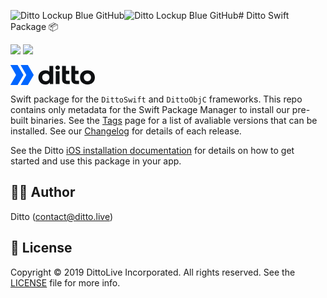 ![Ditto Lockup Blue GitHub](https://github.com/getditto/DittoSwiftPackage/assets/28851/a1a6cec6-5317-40e3-b566-2f9004b76d9f)![Ditto Lockup Blue GitHub](https://github.com/getditto/DittoSwiftPackage/assets/28851/e45d450b-72dc-476e-bf9b-d014c5f4c6c2)# Ditto Swift Package 📦

[![](https://img.shields.io/endpoint?url=https%3A%2F%2Fswiftpackageindex.com%2Fapi%2Fpackages%2Fgetditto%2FDittoSwiftPackage%2Fbadge%3Ftype%3Dswift-versions)](https://swiftpackageindex.com/getditto/DittoSwiftPackage) [![](https://img.shields.io/endpoint?url=https%3A%2F%2Fswiftpackageindex.com%2Fapi%2Fpackages%2Fgetditto%2FDittoSwiftPackage%2Fbadge%3Ftype%3Dplatforms)](https://swiftpackageindex.com/getditto/DittoSwiftPackage)

<div>

<svg width="135" height="32" viewBox="0 0 135 32" fill="none" xmlns="http://www.w3.org/2000/svg">
<g clip-path="url(#clip0_1_11)">
<path d="M123.128 31.2381C115.943 31.2381 111.255 26.6754 111.255 19.8096C111.255 12.9437 115.943 8.38096 123.128 8.38096C130.312 8.38096 135 12.9437 135 19.8096C135 26.7189 130.312 31.2381 123.128 31.2381ZM123.128 25.9048C126.383 25.9048 128.872 23.5901 128.872 19.8096C128.872 16.029 126.239 13.7143 123.128 13.7143C120.016 13.7143 117.383 16.029 117.383 19.8096C117.383 23.5901 119.872 25.9048 123.128 25.9048Z" fill="#0E1012"/>
<path d="M82.5319 23.2726V1.52381H88.6596V9.14287H94.0212V14.4762H88.6596L88.6519 22.5277C88.6519 24.1048 88.694 25.1429 90.2796 25.1429H94.7872V30.4762H90.0651C85.7489 30.4762 82.5319 27.5661 82.5319 23.2726Z" fill="#0E1012"/>
<path d="M97.3723 23.2726V1.52381H103.5V9.14287H108.862V14.4762H103.5L103.492 22.5277C103.492 24.1048 103.534 25.1429 105.12 25.1429H109.628V30.4762H104.906C100.589 30.4762 97.3723 27.5661 97.3723 23.2726Z" fill="#0E1012"/>
<path d="M62.2456 1.52381H68.3617V30.4762H63V28.0477C61.5026 29.9752 59.3656 31.2381 56.1063 31.2381C50.0286 31.2819 44.617 26.9504 44.617 19.8096C44.617 12.8438 49.5958 8.38096 56.1063 8.38096C58.4042 8.38096 60.9414 9.09523 62.234 10.7143L62.2456 1.52381ZM56.5851 25.9048C59.9763 25.9048 62.234 23.621 62.234 19.8096C62.234 15.9543 59.7926 13.7143 56.8244 13.7143C53.4331 13.7143 50.7447 15.9543 50.7447 19.8096C50.7447 23.6648 53.1938 25.9048 56.5851 25.9048Z" fill="#0E1012"/>
<path d="M78.5107 9.90477H72.383V30.4762H78.5107V9.90477Z" fill="#0E1012"/>
<path d="M75.4685 0.761902C77.468 0.761902 78.9893 2.18509 78.9893 4.16891C78.9893 6.15273 77.468 7.61904 75.4685 7.61904C73.4255 7.61904 71.9042 6.15273 71.9042 4.16891C71.9042 2.18509 73.4255 0.761902 75.4685 0.761902Z" fill="#0E1012"/>
<path d="M27.9415 0.189002L36.7491 15.2302C37.0275 15.7057 37.0268 16.2939 36.7473 16.7688L27.8939 31.8117C27.8253 31.9283 27.6998 32 27.564 32H16.8265C16.5328 32 16.3488 31.684 16.4944 31.4301L24.9115 16.756C25.1802 16.2875 25.1802 15.7124 24.9115 15.244L16.4944 0.569958C16.3487 0.315994 16.5328 0 16.8265 0H27.6112C27.7472 0 27.873 0.0719667 27.9415 0.189002Z" fill="#0066FF"/>
<path d="M11.4981 0.189002L20.3056 15.2302C20.5841 15.7057 20.5835 16.2939 20.3038 16.7688L11.4504 31.8117C11.3818 31.9283 11.2562 32 11.1205 32H0.382987C0.089367 32 -0.0947105 31.684 0.0509656 31.4301L8.4681 16.756C8.73681 16.2875 8.73681 15.7124 8.4681 15.244L0.0509497 0.569958C-0.0947266 0.315994 0.0893509 0 0.382971 0H11.1678C11.3038 0 11.4296 0.0719667 11.4981 0.189002Z" fill="#0066FF"/>
</g>
<defs>
<clipPath id="clip0_1_11">
<rect width="135" height="32" fill="white"/>
</clipPath>
</defs>
</svg>

</div>

Swift package for the `DittoSwift` and `DittoObjC` frameworks. This repo contains
only metadata for the Swift Package Manager to install our pre-built binaries.
See the [Tags](https://github.com/getditto/DittoSwiftPackage/tags) page for a list of
avaliable versions that can be installed. See our [Changelog](https://docs.ditto.live/changelog)
for details of each release.

See the Ditto [iOS installation documentation](https://docs.ditto.live/ios/installation/)
for details on how to get started and use this package in your app.

## ✍🏻 Author

Ditto (contact@ditto.live)

## 📄 License

Copyright © 2019 DittoLive Incorporated. All rights reserved.
See the [LICENSE](LICENSE.md) file for more info.
